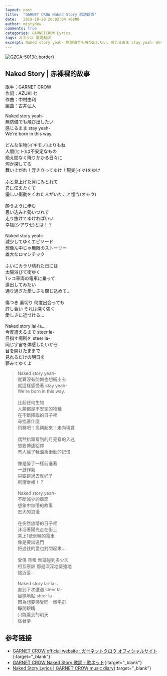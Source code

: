 ```yaml
---
layout: post
title:  "GARNET CROW Naked Story 歌詞翻訳"
date:   2019-10-20 20:02:04 +0800
author: mistydew
comments: true
categories: GARNETCROW Lyrics
tags: ガネクロ 歌詞翻訳
excerpt: Naked story yeah- 無防備でも飛び出したい、感じるまま stay yeah- We're born in this way.
---
```

![GZCA-5013](https://raw.githubusercontent.com/mistydew/gc2/master/cover/album/GZCA-5013.jpg){:.border}

## Naked Story | 赤裸裸的故事

歌手：GARNET CROW<br>
作詞：AZUKI 七<br>
作曲：中村由利<br>
編曲：古井弘人

<div class="lyric-original">
<p>
Naked story yeah-<br>
無防備でも飛び出したい<br>
感じるまま stay yeah-<br>
We're born in this way.<br>
<br>
どんな生物(イキモノ)よりもね<br>
人間(ヒト)は不安定なもの<br>
絶え間なく降りかかる日々に<br>
何か探してる<br>
舞い上がれ！浮き立ってゆけ！現実(イマ)をゆけ<br>
<br>
ふと見上げた月にみとれて<br>
君に伝えたくて<br>
優しい衝動をくれた人がいたこと憶う(オモウ)<br>
<br>
酔うように歩む<br>
思い込みと勢いつれて<br>
走り抜けてゆければいい<br>
幸福(シアワセ)とは！？<br>
<br>
Naked story yeah-<br>
減少してゆくエピソード<br>
想像ん中じゃ無限のストーリー<br>
雄大なロマンチック<br>
<br>
ふいにカラリ晴れた日には<br>
太陽浴びて街ゆく<br>
1ッコ車両の電車に乗って<br>
遠出してみたい<br>
通り過ぎた愛しさも閉じ込めて…<br>
<br>
傷つき 裏切り 何度出会っても<br>
許し合い それは深く強く<br>
愛しさに近づける…<br>
<br>
Naked story lai-la...<br>
今度遭えるまで steer la-<br>
目指す場所を steer la-<br>
同じ宇宙を体感したいから<br>
目を開けたままで<br>
見れるだけの明日を<br>
夢みてゆくよ
</p>
</div>

<div class="lyric-translation">
<blockquote>
Naked story yeah-<br>
就算沒有防備也想衝出去<br>
就這樣感受著 stay yeah-<br>
We're born in this way.<br>
<br>
比起任何生物<br>
人類都是不安定的物種<br>
在不斷降臨的日子裡<br>
尋找著什麼<br>
飛舞吧！高興起來！走向現實<br>
<br>
偶然抬頭看到的月亮看的入迷<br>
想要傳達給你<br>
有人給了我溫柔衝動的記憶<br>
<br>
像是醉了一樣前進著<br>
一鼓作氣<br>
只要跑過去就好了<br>
所謂幸福！？<br>
<br>
Naked story yeah-<br>
不斷減少的章節<br>
想象中無限的故事<br>
宏大的浪漫<br>
<br>
在突然放晴的日子裡<br>
沐浴著陽光走在街上<br>
乘上1號車輛的電車<br>
像是要出遠門<br>
把過往的愛也封閉起來...<br>
<br>
受傷 背叛 無論碰到多少次<br>
相互原諒 那是深深地堅強地<br>
接近愛...<br>
<br>
Naked story lai-la...<br>
直到下次遭遇 steer la-<br>
目標地點 steer la-<br>
因為想要感受同一個宇宙<br>
睜開眼睛<br>
只能看到的明天<br>
做著夢
</blockquote>
</div>

## 参考链接

* [GARNET CROW official website : ガーネットクロウ オフィシャルサイト](http://www.garnetcrow.com){:target="_blank"}
* [GARNET CROW Naked Story 歌詞 - 歌ネット](https://www.uta-net.com/song/20127){:target="_blank"}
* [Naked Story Lyrics \| GARNET CROW music diary](https://mistydew.github.io/gc/lyrics/original/Naked%20Story.html){:target="_blank"}
